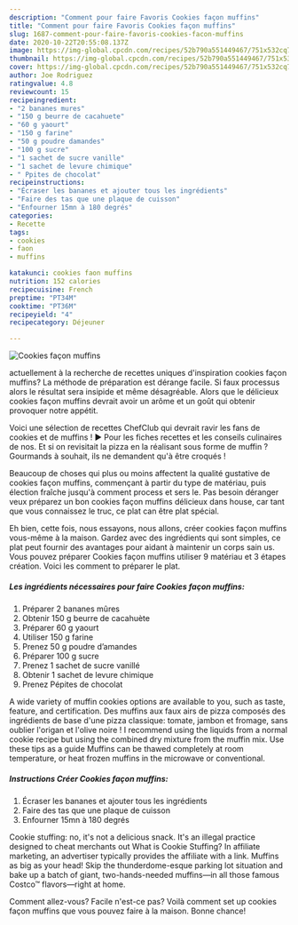 ```yaml
---
description: "Comment pour faire Favoris Cookies façon muffins"
title: "Comment pour faire Favoris Cookies façon muffins"
slug: 1687-comment-pour-faire-favoris-cookies-facon-muffins
date: 2020-10-22T20:55:08.137Z
image: https://img-global.cpcdn.com/recipes/52b790a551449467/751x532cq70/cookies-facon-muffins-photo-principale-de-la-recette.jpg
thumbnail: https://img-global.cpcdn.com/recipes/52b790a551449467/751x532cq70/cookies-facon-muffins-photo-principale-de-la-recette.jpg
cover: https://img-global.cpcdn.com/recipes/52b790a551449467/751x532cq70/cookies-facon-muffins-photo-principale-de-la-recette.jpg
author: Joe Rodriguez
ratingvalue: 4.8
reviewcount: 15
recipeingredient:
- "2 bananes mures"
- "150 g beurre de cacahuete"
- "60 g yaourt"
- "150 g farine"
- "50 g poudre damandes"
- "100 g sucre"
- "1 sachet de sucre vanille"
- "1 sachet de levure chimique"
- " Ppites de chocolat"
recipeinstructions:
- "Écraser les bananes et ajouter tous les ingrédients"
- "Faire des tas que une plaque de cuisson"
- "Enfourner 15mn à 180 degrés"
categories:
- Recette
tags:
- cookies
- faon
- muffins

katakunci: cookies faon muffins 
nutrition: 152 calories
recipecuisine: French
preptime: "PT34M"
cooktime: "PT36M"
recipeyield: "4"
recipecategory: Déjeuner

---
```



![Cookies façon muffins](https://img-global.cpcdn.com/recipes/52b790a551449467/751x532cq70/cookies-facon-muffins-photo-principale-de-la-recette.jpg)

actuellement à la recherche de recettes uniques d'inspiration cookies façon muffins? La méthode de préparation est dérange facile. Si faux processus alors le résultat sera insipide et même désagréable. Alors que le délicieux cookies façon muffins devrait avoir un arôme et un goût qui obtenir provoquer notre appétit.

Voici une sélection de recettes ChefClub qui devrait ravir les fans de cookies et de muffins ! ► Pour les fiches recettes et les conseils culinaires de nos. Et si on revisitait la pizza en la réalisant sous forme de muffin ? Gourmands à souhait, ils ne demandent qu&#39;à être croqués !

Beaucoup de choses qui plus ou moins affectent la qualité gustative de cookies façon muffins, commençant à partir du type de matériau, puis élection fraîche jusqu'à comment process et sers le. Pas besoin déranger veux préparez un bon cookies façon muffins délicieux dans house, car tant que vous connaissez le truc, ce plat can être plat spécial.


Eh bien, cette fois, nous essayons, nous allons, créer cookies façon muffins vous-même à la maison. Gardez avec des ingrédients qui sont simples, ce plat peut fournir des avantages pour aidant à maintenir un corps sain us. Vous pouvez préparer Cookies façon muffins utiliser 9 matériau et 3 étapes création. Voici les comment to préparer le plat.

<!--inarticleads1-->

##### Les ingrédients nécessaires pour faire Cookies façon muffins:

1. Préparer 2 bananes mûres
1. Obtenir 150 g beurre de cacahuète
1. Préparer 60 g yaourt
1. Utiliser 150 g farine
1. Prenez 50 g poudre d’amandes
1. Préparer 100 g sucre
1. Prenez 1 sachet de sucre vanillé
1. Obtenir 1 sachet de levure chimique
1. Prenez  Pépites de chocolat


A wide variety of muffin cookies options are available to you, such as taste, feature, and certification. Des muffins aux faux airs de pizza composés des ingrédients de base d&#39;une pizza classique: tomate, jambon et fromage, sans oublier l&#39;origan et l&#39;olive noire ! I recommend using the liquids from a normal cookie recipe but using the combined dry mixture from the muffin mix. Use these tips as a guide Muffins can be thawed completely at room temperature, or heat frozen muffins in the microwave or conventional. 

<!--inarticleads2-->

##### Instructions Créer Cookies façon muffins:

1. Écraser les bananes et ajouter tous les ingrédients
1. Faire des tas que une plaque de cuisson
1. Enfourner 15mn à 180 degrés


Cookie stuffing: no, it&#39;s not a delicious snack. It&#39;s an illegal practice designed to cheat merchants out What is Cookie Stuffing? In affiliate marketing, an advertiser typically provides the affiliate with a link. Muffins as big as your head! Skip the thunderdome-esque parking lot situation and bake up a batch of giant, two-hands-needed muffins—in all those famous Costco™ flavors—right at home. 


Comment allez-vous? Facile n'est-ce pas? Voilà comment set up cookies façon muffins que vous pouvez faire à la maison. Bonne chance!
